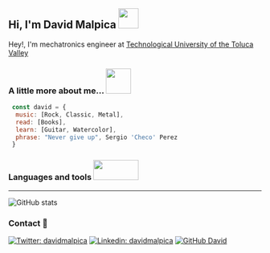 ## Hi, I'm David Malpica <img src="https://media.giphy.com/media/PMAF1DGNjMCe0gtYJM/giphy.gif" width="40">
Hey!, I'm mechatronics engineer at <a href="https://utvt.edomex.gob.mx/">Technological University of the Toluca Valley</a>

### A little more about me... <img src="https://media.giphy.com/media/plRmKXo3k98ZyYllw4/giphy.gif" width="50">
```javascript
 const david = {
  music: [Rock, Classic, Metal],
  read: [Books],
  learn: [Guitar, Watercolor],
  phrase: "Never give up", Sergio 'Checo' Perez
 }
```
### Languages and tools <img src="https://media.giphy.com/media/LWFoU2lOqA4w9GheZa/giphy-downsized.gif" height="40" width="90">


-----
![GitHub stats](https://github-readme-stats.vercel.app/api?username=david-malpica&show_icons=true&hide_border=true)

### Contact 📓
[![Twitter: davidmalpica](https://img.shields.io/twitter/follow/david_malpi?style=social)](https://twitter.com/david_malpi)
[![Linkedin: davidmalpica](https://img.shields.io/badge/-davidmalpica-blue?style=flat-square&logo=Linkedin&logoColor=white&link=https://www.linkedin.com/in/david-malpica/)](https://www.linkedin.com/in/david-malpica/)
[![GitHub David](https://img.shields.io/github/followers/david-malpica?label=follow&style=social)](https://github.com/david-malpica)
